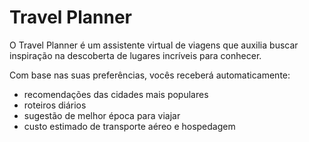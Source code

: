 # Travel Planner
O Travel Planner é um assistente virtual de viagens que auxilia buscar inspiração na descoberta de lugares incríveis para conhecer.

Com base nas suas preferências, vocês receberá automaticamente:
- recomendações das cidades mais populares
- roteiros diários
- sugestão de melhor época para viajar
- custo estimado de transporte aéreo e hospedagem

  
